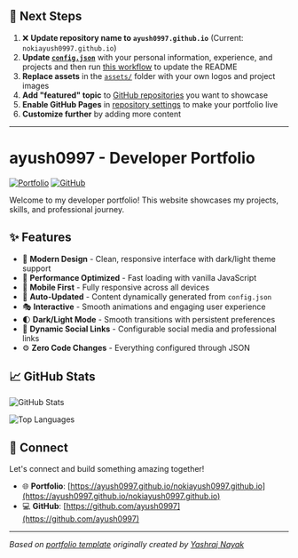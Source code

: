 ## 🚀 Next Steps

1. ❌ **Update repository name to `ayush0997.github.io`** (Current: `nokiayush0997.github.io`)
2. **Update [`config.json`](https://github.com/ayush0997/nokiayush0997.github.io/blob/main/config.json)** with your personal information, experience, and projects and then run [this workflow](https://github.com/ayush0997/nokiayush0997.github.io/actions/workflows/update-readme.yml) to update the README
3. **Replace assets** in the [`assets/`](https://github.com/ayush0997/nokiayush0997.github.io/tree/main/assets/) folder with your own logos and project images
4. **Add "featured" topic** to [GitHub repositories](https://github.com/ayush0997?tab=repositories) you want to showcase
5. **Enable GitHub Pages** in [repository settings](https://github.com/ayush0997/nokiayush0997.github.io/settings/pages) to make your portfolio live
6. **Customize further** by adding more content

---

# ayush0997 - Developer Portfolio

<div align="left">
  
[![Portfolio](https://img.shields.io/badge/🌐_Visit_Portfolio-Live-brightgreen?style=for-the-badge)](https://ayush0997.github.io/nokiayush0997.github.io)
[![GitHub](https://img.shields.io/badge/GitHub-Profile-181717?style=for-the-badge&logo=github)](https://github.com/ayush0997)

</div>

Welcome to my developer portfolio! This website showcases my projects, skills, and professional journey.

## ✨ Features

- 🎨 **Modern Design** - Clean, responsive interface with dark/light theme support
- 🚀 **Performance Optimized** - Fast loading with vanilla JavaScript
- 📱 **Mobile First** - Fully responsive across all devices
- 🔄 **Auto-Updated** - Content dynamically generated from `config.json`
- 🎭 **Interactive** - Smooth animations and engaging user experience
- 🌓 **Dark/Light Mode** - Smooth transitions with persistent preferences
- 🔗 **Dynamic Social Links** - Configurable social media and professional links
- ⚙️ **Zero Code Changes** - Everything configured through JSON

## 📈 GitHub Stats

<div align="left">

![GitHub Stats](https://github-readme-stats.vercel.app/api?username=ayush0997&theme=dark&hide_border=true&include_all_commits=true&count_private=true)

![Top Languages](https://github-readme-stats.vercel.app/api/top-langs/?username=ayush0997&theme=dark&hide_border=true&include_all_commits=true&count_private=true&layout=compact)

</div>

## 🤝 Connect

Let's connect and build something amazing together!

- 🌐 **Portfolio**: [https://ayush0997.github.io/nokiayush0997.github.io](https://ayush0997.github.io/nokiayush0997.github.io)
- 💻 **GitHub**: [https://github.com/ayush0997](https://github.com/ayush0997)

---

*Based on [portfolio template](https://github.com/yashrajnayak/developer-portfolio) originally created by [Yashraj Nayak](https://github.com/yashrajnayak)*